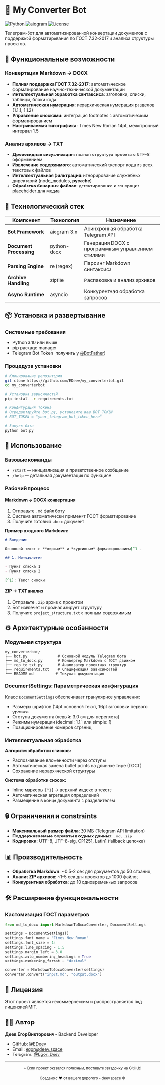 # 📄 My Converter Bot

[![Python](https://img.shields.io/badge/Python-3.10+-blue.svg)](https://www.python.org/)
[![aiogram](https://img.shields.io/badge/aiogram-3.x-00ADD8.svg)](https://docs.aiogram.dev/)
[![License](https://img.shields.io/badge/license-MIT-green.svg)](LICENSE)

Телеграм-бот для автоматизированной конвертации документов с поддержкой форматирования по ГОСТ 7.32-2017 и анализа структуры проектов.

## 🎯 Функциональные возможности

### Конвертация Markdown → DOCX
- **Полная поддержка ГОСТ 7.32-2017**: автоматическое форматирование научно-технической документации
- **Интеллектуальная обработка синтаксиса**: заголовки, списки, таблицы, блоки кода
- **Автоматическая нумерация**: иерархическая нумерация разделов (1.1.1, 1.1.2)
- **Управление сносками**: интеграция footnotes с автоматическим форматированием
- **Настраиваемая типографика**: Times New Roman 14pt, межстрочный интервал 1.5

### Анализ архивов → TXT
- **Древовидная визуализация**: полная структура проекта с UTF-8 оформлением
- **Извлечение содержимого**: автоматический экспорт кода из всех текстовых файлов
- **Интеллектуальная фильтрация**: игнорирование служебных директорий (node_modules, __pycache__)
- **Обработка бинарных файлов**: детектирование и генерация placeholder для медиа

## 🔧 Технологический стек

| Компонент | Технология | Назначение |
|-----------|------------|------------|
| **Bot Framework** | aiogram 3.x | Асинхронная обработка Telegram API |
| **Document Processing** | python-docx | Генерация DOCX с программным управлением стилями |
| **Parsing Engine** | re (regex) | Парсинг Markdown синтаксиса |
| **Archive Handling** | zipfile | Распаковка и анализ архивов |
| **Async Runtime** | asyncio | Конкурентная обработка запросов |

## 📦 Установка и развертывание

### Системные требования
- Python 3.10 или выше
- pip package manager
- Telegram Bot Token (получить у [@BotFather](https://t.me/botfather))

### Процедура установки

```bash
# Клонирование репозитория
git clone https://github.com/EDeev/my_converterbot.git
cd my_converterbot

# Установка зависимостей
pip install -r requirements.txt

# Конфигурация токена
# Отредактируйте bot.py, установите ваш BOT_TOKEN
# BOT_TOKEN = "your_telegram_bot_token_here"

# Запуск бота
python bot.py
```

## 🚀 Использование

### Базовые команды
- `/start` — инициализация и приветственное сообщение
- `/help` — детальная документация по функциям

### Рабочий процесс

#### Markdown → DOCX конвертация
1. Отправьте `.md` файл боту
2. Система автоматически применит ГОСТ форматирование
3. Получите готовый `.docx` документ

**Пример входного Markdown:**
```markdown
# Введение

Основной текст с **жирным** и *курсивным* форматированием[^1].

## 1. Методология

- Пункт списка 1
- Пункт списка 2

[^1]: Текст сноски
```

#### ZIP → TXT анализ
1. Отправьте `.zip` архив с проектом
2. Бот извлечет и проанализирует структуру
3. Получите `project_structure.txt` с полным содержимым

## ⚙️ Архитектурные особенности

### Модульная структура

```
my_converterbot/
├── bot.py              # Основной модуль Telegram бота
├── md_to_docx.py       # Конвертер Markdown с ГОСТ движком
├── rep_to_txt.py       # Анализатор проектных структур
├── requirements.txt    # Спецификация зависимостей
└── README.md          # Текущая документация
```

### DocumentSettings: Параметрическая конфигурация

Класс `DocumentSettings` обеспечивает гранулярное управление:
- Размеры шрифтов (14pt основной текст, 16pt заголовки первого уровня)
- Отступы документа (левый: 3.0 см для переплета)
- Режимы нумерации (decimal: 1.1.1 или simple: 1)
- Позиционирование номеров страниц

### Интеллектуальная обработка

**Алгоритм обработки списков:**
- Распознавание вложенности через отступы
- Автоматическая замена bullet points на длинное тире (ГОСТ)
- Сохранение иерархической структуры

**Система обработки сносок:**
- Inline маркеры `[^1]` → верхний индекс в тексте
- Автоматическая агрегация определений
- Размещение в конце документа с разделителем

## 🔒 Ограничения и constraints

- **Максимальный размер файла**: 20 МБ (Telegram API limitation)
- **Поддерживаемые форматы входных данных**: `.md`, `.zip`
- **Кодировки**: UTF-8, UTF-8-sig, CP1251, Latin1 (fallback цепочка)

## 📊 Производительность

- **Обработка Markdown**: ~0.5-2 сек для документов до 50 страниц
- **Анализ ZIP архивов**: ~1-5 сек для проектов до 1000 файлов
- **Конкурентная обработка**: до 10 одновременных запросов

## 🛠️ Расширение функциональности

### Кастомизация ГОСТ параметров

```python
from md_to_docx import MarkdownToDocxConverter, DocumentSettings

settings = DocumentSettings()
settings.font_name = "Times New Roman"
settings.font_size = 14
settings.line_spacing = 1.5
settings.margin_left = 3.0
settings.auto_numbering_headings = True
settings.numbering_format = "decimal"

converter = MarkdownToDocxConverter(settings)
converter.convert("input.md", "output.docx")
```

## 📄 Лицензия

Этот проект является некоммерческим и распространяется под лицензией MIT.

## 👨‍💻 Автор

**Деев Егор Викторович** - Backend Developer  
- GitHub: [@EDeev](https://github.com/EDeev)
- Email: egor@deev.space
- Telegram: [@Egor_Deev](https://t.me/Egor_Deev)

---

<div align="center">
  <sub>⭐ Если проект оказался полезным, поставьте звездочку на GitHub!</sub>
  <p><sub>Создано с ❤️ от вашего дорогого - deev.space ©</sub></p>
</div>
